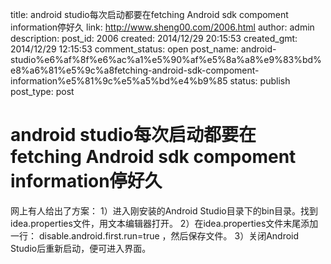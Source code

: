 title: android studio每次启动都要在fetching Android sdk compoment information停好久
link: http://www.sheng00.com/2006.html
author: admin
description: 
post_id: 2006
created: 2014/12/29 20:15:53
created_gmt: 2014/12/29 12:15:53
comment_status: open
post_name: android-studio%e6%af%8f%e6%ac%a1%e5%90%af%e5%8a%a8%e9%83%bd%e8%a6%81%e5%9c%a8fetching-android-sdk-compoment-information%e5%81%9c%e5%a5%bd%e4%b9%85
status: publish
post_type: post

# android studio每次启动都要在fetching Android sdk compoment information停好久

网上有人给出了方案： 1）进入刚安装的Android Studio目录下的bin目录。找到idea.properties文件，用文本编辑器打开。 2）在idea.properties文件末尾添加一行： disable.android.first.run=true ，然后保存文件。 3）关闭Android Studio后重新启动，便可进入界面。